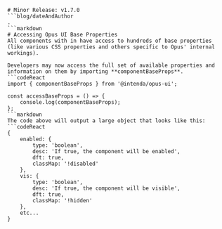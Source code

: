 ```mainHeading
# Minor Release: v1.7.0
```blog/dateAndAuthor
.
```markdown
# Accessing Opus UI Base Properties
All components with in have access to hundreds of base properties (like various CSS properties and others specific to Opus' internal workings).

Developers may now access the full set of available properties and information on them by importing **componentBaseProps**.
```codeReact
import { componentBaseProps } from '@intenda/opus-ui';

const accessBaseProps = () => {
	console.log(componentBaseProps);
};
```markdown
The code above will output a large object that looks like this:
```codeReact
{
	enabled: {
		type: 'boolean',
		desc: 'If true, the component will be enabled',
		dft: true,
		classMap: '!disabled'
	},
	vis: {
		type: 'boolean',
		desc: 'If true, the component will be visible',
		dft: true,
		classMap: '!hidden'
	},
	etc...
}
